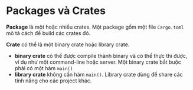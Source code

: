 # Packages và Crates

**Package** là một hoặc nhiều crates. Một package gồm một file `Cargo.toml` mô tả cách để build các crates đó.

**Crate** có thể là một binary crate hoặc library crate.

- **binary crate** có thể được compile thành binary và có thể thực thi được, ví dụ như một command-line hoặc server. Một binary crate bắt buộc phải có một hàm `main()`
- **library crate** không cần hàm `main()`. Library crate dùng để share các tính năng cho các project khác. 
